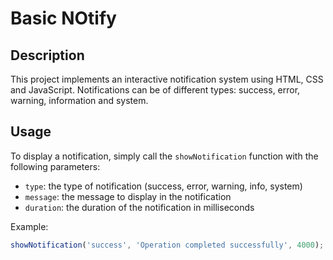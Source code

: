# Basic NOtify

## Description
This project implements an interactive notification system using HTML, CSS and JavaScript. Notifications can be of different types: success, error, warning, information and system.

## Usage
To display a notification, simply call the `showNotification` function with the following parameters:
- `type`: the type of notification (success, error, warning, info, system)
- `message`: the message to display in the notification
- `duration`: the duration of the notification in milliseconds

Example:
```javascript
showNotification('success', 'Operation completed successfully', 4000);
